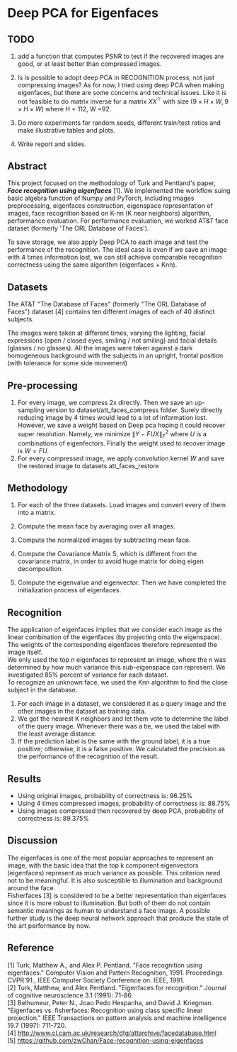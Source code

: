 # Deep PCA for Eigenfaces

## TODO

1. add a function that computes PSNR to test if the recovered images are good, or at least better than compressed images.
2. Is is possible to adopt deep PCA in RECOGNITION process, not just compressing images?
As for now, I tried using deep PCA when making eigenfaces, but there are some concerns and technical issues. Like it is not feasible to do matrix inverse for a matrix $X X^\top$ with size $(9\times H \times W, 9\times H \times W)$ where H = 112, W =92.

3. Do more experiments for random seeds, different train/test ratios and make illustrative tables and plots.
4. Write report and slides.

## Abstract

This project focused on the methodology of Turk and Pentland's paper, ***Face recognition using eigenfaces*** [1]. We implemented the workflow suing basic algebra function of Numpy and PyTorch, including images preprocessing, eigenfaces construction, eigenspace representation of images, face recognition based on K-nn (K near neighbors) algorithm, performance evaluation. For performance evaluation, we worked AT&T face dataset (formerly 'The ORL Database of Faces').

To save storage, we also apply Deep PCA to each image and test the performance of the recognition. The ideal case is even if we save an image with 4 times information lost, we can still achieve comparable recognition correctness using the same algorithm (eigenfaces + Knn).

## Datasets

The AT&T "The Database of Faces" (formerly "The ORL Database of Faces") dataset [4] contains ten different images of each of 40 distinct subjects.

The images were taken at different times, varying the lighting, facial expressions (open / closed eyes, smiling / not smiling) and facial details (glasses / no glasses). All the images were taken against a dark homogeneous background with the subjects in an upright, frontal position (with tolerance for some side movement)

## Pre-processing

1. For every image, we compress 2x directly. Then we save an up-sampling version to dataset/att_faces_compress folder.
Surely directly reducing image by 4 times would lead to a lot of information lost. However, we save a weight based on Deep pca hoping it could recover super resolution. Namely, we minimize $\|Y - FU X\|_F^2$ where $U$ is a combinations of eigenfectors. Finally the weight used to recover image is $W = FU$.
2. For every compressed image, we apply convolution kernel $W$ and save the restored image to datasets.att_faces_restore

## Methodology

1. For each of the three datasets. Load images and convert every of them into a matrix.

2. Compute the mean face by averaging over all images.

3. Compute the normalized images by subtracting mean face.

4. Compute the Covariance Matrix S, which is different from the covariance matrix, in order to avoid huge matrix for doing eigen decomposition.

5. Compute the eigenvalue and eigenvector. Then we have completed the initialization process of eigenfaces.

## Recognition

The application of eigenfaces implies that we consider each image as the linear combination of the eigenfaces (by projecting onto the eigenspace). The weights of the corresponding eigenfaces therefore represented the image itself.  
We only used the top n eigenfaces to represent an image, where the n was determined by how much variance this sub-eigenspace can represent. We investigated 85% percent of variance for each dataset.  
To recognize an unknown face, we used the Knn algorithm to find the close subject in the database.  

1. For each image in a dataset, we considered it as a query image and the other images in the dataset as training data.  
2. We got the nearest K neighbors and let them vote to determine the label of the query image. Whenever there was a tie, we used the label with the least average distance.  
3. If the prediction label is the same with the ground label, it is a true positive; otherwise, it is a false positive. We calculated the precision as the performance of the recognition of the result.  

## Results

* Using original images, probability of correctness is: 96.25\%
* Using 4 times compressed images, probability of correctness is: 88.75\%
* Using images compressed then recovered by deep PCA, probability of correctness is: 89.375\%

## Discussion

The eigenfaces is one of the most popular approaches to represent an image, with the basic idea that the top k component eigenvectors (eigenfaces) represent as much variance as possible. This criterion need not to be meaningful. It is also susceptible to illumination and background around the face.  
Fisherfaces [3] is considered to be a better representation than eigenfaces since it is more robust to illumination. But both of them do not contain semantic meanings as human to understand a face image. A possible further study is the deep neural network approach that produce the state of the art performance by now.

## Reference

[1] Turk, Matthew A., and Alex P. Pentland. "Face recognition using eigenfaces." Computer Vision and Pattern Recognition, 1991. Proceedings CVPR'91., IEEE Computer Society Conference on. IEEE, 1991.  
[2] Turk, Matthew, and Alex Pentland. "Eigenfaces for recognition." Journal of cognitive neuroscience 3.1 (1991): 71-86.  
[3] Belhumeur, Peter N., Joao Pedo Hespanha, and David J. Kriegman. "Eigenfaces vs. fisherfaces: Recognition using class specific linear projection." IEEE Transactions on pattern analysis and machine intelligence 19.7 (1997): 711-720.  
[4] <http://www.cl.cam.ac.uk/research/dtg/attarchive/facedatabase.html>  
[5] <https://github.com/zwChan/Face-recognition-using-eigenfaces>
